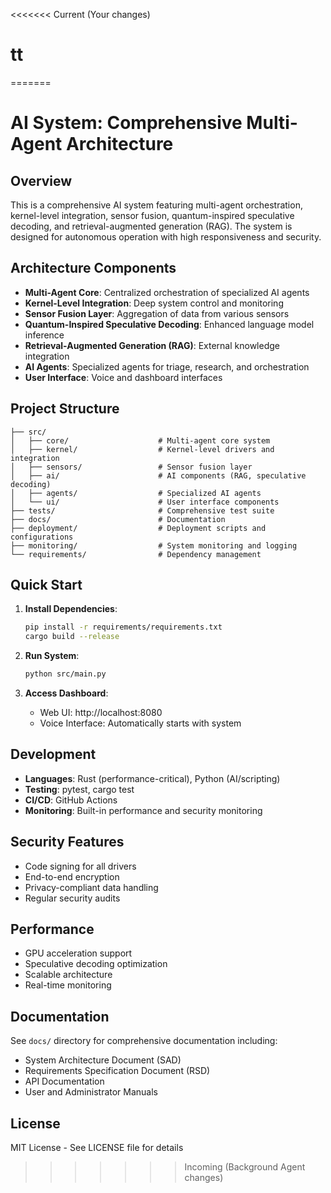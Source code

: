 <<<<<<< Current (Your changes)
# tt
=======
# AI System: Comprehensive Multi-Agent Architecture

## Overview

This is a comprehensive AI system featuring multi-agent orchestration, kernel-level integration, sensor fusion, quantum-inspired speculative decoding, and retrieval-augmented generation (RAG). The system is designed for autonomous operation with high responsiveness and security.

## Architecture Components

- **Multi-Agent Core**: Centralized orchestration of specialized AI agents
- **Kernel-Level Integration**: Deep system control and monitoring
- **Sensor Fusion Layer**: Aggregation of data from various sensors
- **Quantum-Inspired Speculative Decoding**: Enhanced language model inference
- **Retrieval-Augmented Generation (RAG)**: External knowledge integration
- **AI Agents**: Specialized agents for triage, research, and orchestration
- **User Interface**: Voice and dashboard interfaces

## Project Structure

```
├── src/
│   ├── core/                    # Multi-agent core system
│   ├── kernel/                  # Kernel-level drivers and integration
│   ├── sensors/                 # Sensor fusion layer
│   ├── ai/                      # AI components (RAG, speculative decoding)
│   ├── agents/                  # Specialized AI agents
│   └── ui/                      # User interface components
├── tests/                       # Comprehensive test suite
├── docs/                        # Documentation
├── deployment/                  # Deployment scripts and configurations
├── monitoring/                  # System monitoring and logging
└── requirements/                # Dependency management
```

## Quick Start

1. **Install Dependencies**:
   ```bash
   pip install -r requirements/requirements.txt
   cargo build --release
   ```

2. **Run System**:
   ```bash
   python src/main.py
   ```

3. **Access Dashboard**:
   - Web UI: http://localhost:8080
   - Voice Interface: Automatically starts with system

## Development

- **Languages**: Rust (performance-critical), Python (AI/scripting)
- **Testing**: pytest, cargo test
- **CI/CD**: GitHub Actions
- **Monitoring**: Built-in performance and security monitoring

## Security Features

- Code signing for all drivers
- End-to-end encryption
- Privacy-compliant data handling
- Regular security audits

## Performance

- GPU acceleration support
- Speculative decoding optimization
- Scalable architecture
- Real-time monitoring

## Documentation

See `docs/` directory for comprehensive documentation including:
- System Architecture Document (SAD)
- Requirements Specification Document (RSD)
- API Documentation
- User and Administrator Manuals

## License

MIT License - See LICENSE file for details 
>>>>>>> Incoming (Background Agent changes)
